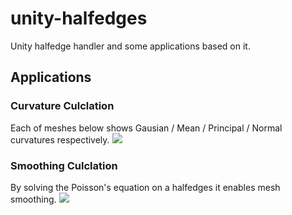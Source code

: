 # unity-halfedges

Unity halfedge handler and some applications based on it. 

## Applications 
### Curvature Culclation

Each of meshes below shows Gausian / Mean / Principal / Normal curvatures respectively.
<img src="Imgs/curvatures.jpg"/>

### Smoothing Culclation
By solving the Poisson's equation on a halfedges it enables mesh smoothing.
<img src="Imgs/smoothing_1.gif"/>

